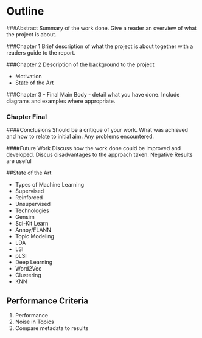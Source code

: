 Outline
======

###Abstract
Summary of the work done.
Give a reader an overview of what the project is about.

###Chapter 1
Brief description of what the project is about together with a readers guide to the report.

###Chapter 2
Description of the background to the project
* Motivation
* State of the Art

###Chapter 3 - Final
Main Body - detail what you have done.
Include diagrams and examples where appropriate.

### Chapter Final
####Conclusions
Should be a critique of your work.
What was achieved and how to relate to initial aim.
Any problems encountered.

####Future Work
Discuss how the work done could be improved and developed.
Discus disadvantages to the approach taken.
Negative Results are useful


##State of the Art
* Types of Machine Learning
 * Supervised
 * Reinforced
 * Unsupervised
* Technologies
 * Gensim
 * Sci-Kit Learn
 * Annoy/FLANN
* Topic Modeling
 * LDA
 * LSI
 * pLSI
* Deep Learning
 * Word2Vec
* Clustering
 * KNN

## Performance Criteria
1. Performance
2. Noise in Topics
3. Compare metadata to results

